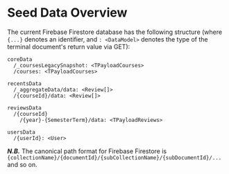 # Seed Data Overview

The current Firebase Firestore database has the following structure (where `{...}` denotes an identifier, and `: <DataModel>` denotes the type of the terminal document's return value via GET):

```
coreData
  /_coursesLegacySnapshot: <TPayloadCourses>
  /courses: <TPayloadCourses>

recentsData
  /_aggregateData/data: <Review[]>
  /{courseId}/data: <Review[]>

reviewsData
  /{courseId}
    /{year}-{SemesterTerm}/data: <TPayloadReviews>

usersData
  /{userId}: <User>
```

**_N.B._** The canonical path format for Firebase Firestore is `{collectionName}/{documentId}/{subCollectionName}/{subDocumentId}/...` and so on.
